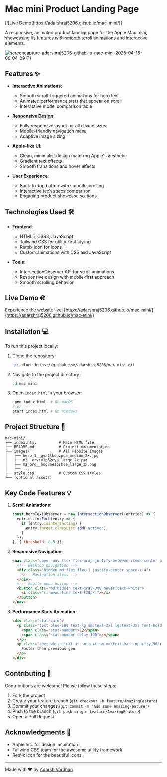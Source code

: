 # Mac mini Product Landing Page

[![Live Demo(https://adarshraj5206.github.io/mac-mini/)]


A responsive, animated product landing page for the Apple Mac mini, showcasing its features with smooth scroll animations and interactive elements.

![screencapture-adarshraj5206-github-io-mac-mini-2025-04-16-00_04_09 (1)](https://github.com/user-attachments/assets/19ac6d30-4baa-43e1-8f4e-6b4e1bc5ee2e)


## Features ✨

- **Interactive Animations**:
  - Smooth scroll-triggered animations for hero text
  - Animated performance stats that appear on scroll
  - Interactive model comparison table

- **Responsive Design**:
  - Fully responsive layout for all device sizes
  - Mobile-friendly navigation menu
  - Adaptive image sizing

- **Apple-like UI**:
  - Clean, minimalist design matching Apple's aesthetic
  - Gradient text effects
  - Smooth transitions and hover effects

- **User Experience**:
  - Back-to-top button with smooth scrolling
  - Interactive tech specs comparison
  - Engaging product showcase sections

## Technologies Used 🛠️

- **Frontend**:
  - HTML5, CSS3, JavaScript
  - Tailwind CSS for utility-first styling
  - Remix Icon for icons
  - Custom animations with CSS and JavaScript

- **Tools**:
  - IntersectionObserver API for scroll animations
  - Responsive design with mobile-first approach
  - Smooth scrolling behavior

## Live Demo 🌐

Experience the website live: [https://adarshraj5206.github.io/mac-mini/](https://adarshraj5206.github.io/mac-mini/)

## Installation 💻

To run this project locally:

1. Clone the repository:
   ```bash
   git clone https://github.com/adarshraj5206/mac-mini.git
   ```
2. Navigate to the project directory:
   ```bash
   cd mac-mini
   ```
3. Open `index.html` in your browser:
   ```bash
   open index.html  # On macOS
   # or
   start index.html # On Windows
   ```

## Project Structure 📂

```
mac-mini/
├── index.html          # Main HTML file
├── README.md           # Project documentation
├── images/             # All website images
│   ├── hero_1__gva2lbdgzpua_medium_2x.jpg
│   ├── m2__ervje1p52cya_large_2x.png
│   ├── m2_pro__bod7oesbsble_large_2x.png
│   └── ...
├── style.css           # Custom CSS styles
└── (optional assets)
```

## Key Code Features 💡

1. **Scroll Animations**:
   ```javascript
   const heroTextObserver = new IntersectionObserver((entries) => {
     entries.forEach(entry => {
       if (entry.isIntersecting) {
         entry.target.classList.add('active');
       }
     });
   }, { threshold: 0.5 });
   ```

2. **Responsive Navigation**:
   ```html
   <nav class="upper-nav flex flex-wrap justify-between items-center py-2 bg-[#1d1d1f] px-4 md:px-[150px]">
     <!-- Desktop navigation -->
     <div class="hidden md:flex flex-1 justify-center space-x-4">
       <!-- Navigation items -->
     </div>
     <!-- Mobile menu button -->
     <button class="md:hidden text-gray-300 hover:text-white">
       <i class="ri-menu-line text-[20px]"></i>
     </button>
   </nav>
   ```

3. **Performance Stats Animation**:
   ```html
   <div class="stat-card">
     <p class="text-blue-500 text-lg sm:text-2xl lg:text-3xl font-bold mb-1">
       <span class="stat-number">12</span>
       <span class="stat-number delay-100">×</span>
     </p>
     <p class="text-white text-xs sm:text-sm md:text-base opacity-90">
       Faster than previous gen
     </p>
   </div>
   ```

## Contributing 🤝

Contributions are welcome! Please follow these steps:

1. Fork the project
2. Create your feature branch (`git checkout -b feature/AmazingFeature`)
3. Commit your changes (`git commit -m 'Add some AmazingFeature'`)
4. Push to the branch (`git push origin feature/AmazingFeature`)
5. Open a Pull Request


## Acknowledgments 🙏

- Apple Inc. for design inspiration
- Tailwind CSS team for the awesome utility framework
- Remix Icon for the beautiful icons

---

Made with ❤️ by [Adarsh Vardhan](https://github.com/adarshraj5206)
```

